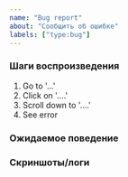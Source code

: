 ```yaml
---
name: "Bug report"
about: "Сообщить об ошибке"
labels: ["type:bug"]
---
```

### Шаги воспроизведения
1. Go to '...'
2. Click on '....'
3. Scroll down to '....'
4. See error

### Ожидаемое поведение
<!-- Что должно было случиться -->

### Скриншоты/логи

